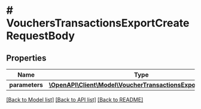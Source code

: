 # # VouchersTransactionsExportCreateRequestBody

## Properties

Name | Type | Description | Notes
------------ | ------------- | ------------- | -------------
**parameters** | [**\OpenAPI\Client\Model\VoucherTransactionsExportParameters**](VoucherTransactionsExportParameters.md) |  | [optional]

[[Back to Model list]](../../README.md#models) [[Back to API list]](../../README.md#endpoints) [[Back to README]](../../README.md)
